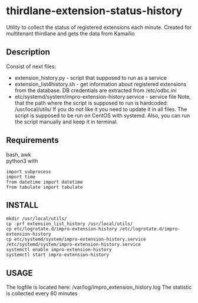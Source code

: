 # thirdlane-extension-status-history
Utility to collect the status of registered extensions each minute. Created for multitenant thirdlane and gets the data from Kamailio

## Description
Consist of next files:  
* extension_history.py - script that supposed to run as a service
* extension_list4history.sh - get information about registered extensions from the database. DB credentials are extracted from /etc/odbc.ini
* etc/systemd/system/impro-extension-history.service - service file
Note, that the path where the script is supposed to run is hardcoded: /usr/local/utils/
If you do not like it you need to update it in all files.
The script is supposed to be run on CentOS with systemd. Also, you can run the script manually and keep it in terminal.

## Requirements
bash, awk  
python3 with 
```
import subprocess
import time
from datetime import datetime
from tabulate import tabulate
```


## INSTALL
```
mkdir /usr/local/utils/
cp -prf extension_list_history /usr/local/utils/
cp etc/logrotate.d/impro-extension-history /etc/logrotate.d/impro-extension-history
cp etc/systemd/system/impro-extension-history.service /etc/systemd/system/impro-extension-history.service
systemctl enable impro-extension-history
systemctl start impro-extension-history
```

## USAGE
The logfile is located here: /var/log/impro_extension_history.log
The statistic is collected every 60 minutes
